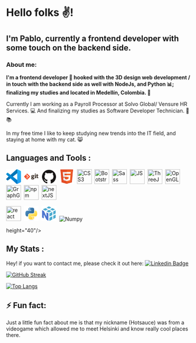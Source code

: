 <link rel="stylesheet" href="https://cdn.jsdelivr.net/gh/devicons/devicon@latest/devicon.min.css">

# Hello folks ✌! 
## I'm Pablo, currently a frontend developer with some touch on the backend side.

###  About me:
**I'm a frontend developer 🎨 hooked with the 3D design web development / in touch with the backend side as well with NodeJs, and Python 📊; finalizing my studies and located in Medellín, Colombia. 📍**

Currently I am working as a Payroll Processor at Solvo Global/ Vensure HR Services. 💻
And finalizing my studies as Software Developer Technician. 📖📚

In my free time I like to keep studying new trends into the IT field, and staying at home with my cat. 😸

## Languages and Tools :
<div>
   <img src="https://github.com/devicons/devicon/blob/master/icons/vscode/vscode-original.svg" title="VSC" alt="VSC " width="40" height="40"/>&nbsp;
  <img src="https://github.com/devicons/devicon/blob/master/icons/git/git-original-wordmark.svg" title="Git" **alt="Git" width="40" height="40"/>&nbsp;
  <img src="https://github.com/devicons/devicon/blob/master/icons/github/github-original.svg" title="GitHub" **alt="GitHub" width="40" height="40"/>&nbsp;
  <img src="https://github.com/devicons/devicon/blob/master/icons/html5/html5-original.svg" title="HTML5" alt="HTML" width="40" height="40"/>&nbsp;
  <img src="https://cdn.jsdelivr.net/gh/devicons/devicon/icons/css3/css3-original.svg" title="CSS3" width="40" height="40"/>&nbsp;
  <img src="https://cdn.jsdelivr.net/gh/devicons/devicon/icons/bootstrap/bootstrap-original.svg" title="Bootstrap" width="40" height="40"/>&nbsp;
  <img src="https://cdn.jsdelivr.net/gh/devicons/devicon/icons/sass/sass-original.svg" title="Sass" width="40" height="40"/>&nbsp;
  <img src="https://cdn.jsdelivr.net/gh/devicons/devicon/icons/javascript/javascript-original.svg" title="JS" width="40" height="40"/>&nbsp;
  <img src="https://cdn.jsdelivr.net/gh/devicons/devicon/icons/threejs/threejs-original.svg" title="ThreeJS" width="40" height="40"/>&nbsp;
  <img src="https://cdn.jsdelivr.net/gh/devicons/devicon/icons/opengl/opengl-original.svg" title="OpenGL" width="40" height="40"/>&nbsp;
  <img src="https://cdn.jsdelivr.net/gh/devicons/devicon/icons/graphql/graphql-plain-wordmark.svg" title="GraphGL" width="40" height="40"/>&nbsp;
  <img src="https://cdn.jsdelivr.net/gh/devicons/devicon/icons/npm/npm-original-wordmark.svg" title="npm" width="40" height="40"/>&nbsp;
  <img src="https://cdn.jsdelivr.net/gh/devicons/devicon/icons/nextjs/nextjs-original-wordmark.svg" title="nextJS" width="40" height="40"/>&nbsp;
          
  <img src="https://cdn.jsdelivr.net/gh/devicons/devicon/icons/react/react-original.svg" title="react" width="40" height="40"/>&nbsp;
  <img src="https://github.com/devicons/devicon/blob/master/icons/python/python-original.svg" title="Python" alt="Python" width="40" height="40"/>&nbsp;
  <img src="https://github.com/devicons/devicon/blob/master/icons/numpy/numpy-original.svg" title="Numpy" alt="Numpy" width="40" height="40"/>&nbsp;
  <img src="https://cdn.jsdelivr.net/gh/devicons/devicon/icons/mysql/mysql-plain-wordmark.svg" title="Numpy" alt="Numpy" width="40" height="40"/>&nbsp;
          
height="40"/>&nbsp;
   
</div>

## My Stats :

Hey! if you want to contact me, please check it out here: [![Linkedin Badge](https://img.shields.io/badge/-LinkedIn-blue?style=flat&logo=Linkedin&logoColor=white)](https://www.linkedin.com/in/juan-pablo-jaramillo-9139181b4/)


[![GitHub Streak](http://github-readme-streak-stats.herokuapp.com?user=Hotsauce96&theme=dark&background=000000)](https://git.io/streak-stats)

[![Top Langs](https://github-readme-stats.vercel.app/api/top-langs/?username=Hotsauce96&theme=dark&background=000000)](https://github.com/anuraghazra/github-readme-stats)

## ⚡ Fun fact: 
Just a little fun fact about me is that my nickname (Hotsauce) was from a videogame which allowed me to meet Helsinki and know really cool places there.

